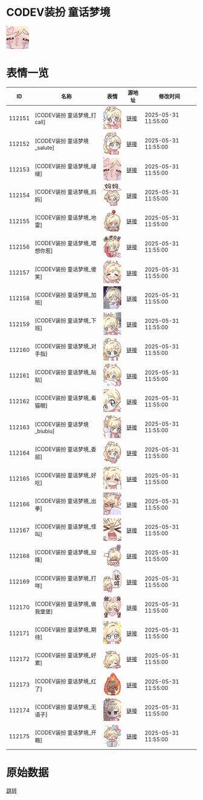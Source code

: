 # CODEV装扮 童话梦境

<img src="./cover.png" height="60" alt="cover" />

# 表情一览

|ID|名称|表情|源地址|修改时间|
|----|----|----|----|----|
|112151|[CODEV装扮 童话梦境_打call]|<img src="./pic/112151_%5BCODEV装扮 童话梦境_打call%5D.png" height="60" alt="打call"/>|[链接](https://i0.hdslb.com/bfs/garb/50bc1f6cb28578dfe29c931e4174860f7f1b932d.png)|2025-05-31 11:55:00|
|112152|[CODEV装扮 童话梦境_salute]|<img src="./pic/112152_%5BCODEV装扮 童话梦境_salute%5D.png" height="60" alt="salute"/>|[链接](https://i0.hdslb.com/bfs/garb/84e35d67bd16336543060f2544dcdf59e6087cb7.png)|2025-05-31 11:55:00|
|112153|[CODEV装扮 童话梦境_啵啵]|<img src="./pic/112153_%5BCODEV装扮 童话梦境_啵啵%5D.png" height="60" alt="啵啵"/>|[链接](https://i0.hdslb.com/bfs/garb/b82740bf40ec7c53556a73036940956a5871939e.png)|2025-05-31 11:55:00|
|112154|[CODEV装扮 童话梦境_妈妈]|<img src="./pic/112154_%5BCODEV装扮 童话梦境_妈妈%5D.png" height="60" alt="妈妈"/>|[链接](https://i0.hdslb.com/bfs/garb/5b5496004e98b963d24ba5ca49a8789d16a36e66.png)|2025-05-31 11:55:00|
|112155|[CODEV装扮 童话梦境_地雷]|<img src="./pic/112155_%5BCODEV装扮 童话梦境_地雷%5D.png" height="60" alt="地雷"/>|[链接](https://i0.hdslb.com/bfs/garb/bb96b98f752f55eebfed77eed4e1c235eef2200d.png)|2025-05-31 11:55:00|
|112156|[CODEV装扮 童话梦境_喂想你惹]|<img src="./pic/112156_%5BCODEV装扮 童话梦境_喂想你惹%5D.png" height="60" alt="喂想你惹"/>|[链接](https://i0.hdslb.com/bfs/garb/9876e9f08ad6f5cddfab63a8ab98a21c93b0dc84.png)|2025-05-31 11:55:00|
|112157|[CODEV装扮 童话梦境_傻笑]|<img src="./pic/112157_%5BCODEV装扮 童话梦境_傻笑%5D.png" height="60" alt="傻笑"/>|[链接](https://i0.hdslb.com/bfs/garb/4cb74605def4e7090b8f39ff9c021f58699563a0.png)|2025-05-31 11:55:00|
|112158|[CODEV装扮 童话梦境_加班]|<img src="./pic/112158_%5BCODEV装扮 童话梦境_加班%5D.png" height="60" alt="加班"/>|[链接](https://i0.hdslb.com/bfs/garb/5634fa639492bcca6a43a48a28f9588757d2cd94.png)|2025-05-31 11:55:00|
|112159|[CODEV装扮 童话梦境_下班]|<img src="./pic/112159_%5BCODEV装扮 童话梦境_下班%5D.png" height="60" alt="下班"/>|[链接](https://i0.hdslb.com/bfs/garb/de5edede501555e5a9c3767ade8f7d8bb975a0bf.png)|2025-05-31 11:55:00|
|112160|[CODEV装扮 童话梦境_对手指]|<img src="./pic/112160_%5BCODEV装扮 童话梦境_对手指%5D.png" height="60" alt="对手指"/>|[链接](https://i0.hdslb.com/bfs/garb/34f14e28a22b6efca74f3a0f77ce1e4918c7d8e1.png)|2025-05-31 11:55:00|
|112161|[CODEV装扮 童话梦境_贴贴]|<img src="./pic/112161_%5BCODEV装扮 童话梦境_贴贴%5D.png" height="60" alt="贴贴"/>|[链接](https://i0.hdslb.com/bfs/garb/fb6b942bb74315755d035d54b846997bded24ee9.png)|2025-05-31 11:55:00|
|112162|[CODEV装扮 童话梦境_看猫眼]|<img src="./pic/112162_%5BCODEV装扮 童话梦境_看猫眼%5D.png" height="60" alt="看猫眼"/>|[链接](https://i0.hdslb.com/bfs/garb/61014f08a8f70d10e37a939c957c4ab91bb4008c.png)|2025-05-31 11:55:00|
|112163|[CODEV装扮 童话梦境_biubiu]|<img src="./pic/112163_%5BCODEV装扮 童话梦境_biubiu%5D.png" height="60" alt="biubiu"/>|[链接](https://i0.hdslb.com/bfs/garb/886c82d958a1b0c4cd368219d6b9076c023d55f1.png)|2025-05-31 11:55:00|
|112164|[CODEV装扮 童话梦境_委屈]|<img src="./pic/112164_%5BCODEV装扮 童话梦境_委屈%5D.png" height="60" alt="委屈"/>|[链接](https://i0.hdslb.com/bfs/garb/ef75e464fc31b6cdec042c3ec7f092b97ed48a7e.png)|2025-05-31 11:55:00|
|112165|[CODEV装扮 童话梦境_好吃]|<img src="./pic/112165_%5BCODEV装扮 童话梦境_好吃%5D.png" height="60" alt="好吃"/>|[链接](https://i0.hdslb.com/bfs/garb/878e867161c1219f687e1e54f99babbe716bb43f.png)|2025-05-31 11:55:00|
|112166|[CODEV装扮 童话梦境_出拳]|<img src="./pic/112166_%5BCODEV装扮 童话梦境_出拳%5D.png" height="60" alt="出拳"/>|[链接](https://i0.hdslb.com/bfs/garb/b6719f38f3dc3c86829272722bf7d716f160ad93.png)|2025-05-31 11:55:00|
|112167|[CODEV装扮 童话梦境_怪叫]|<img src="./pic/112167_%5BCODEV装扮 童话梦境_怪叫%5D.png" height="60" alt="怪叫"/>|[链接](https://i0.hdslb.com/bfs/garb/6d51eae104c72a9e74dfa8a94358a8f76ea0a86d.png)|2025-05-31 11:55:00|
|112168|[CODEV装扮 童话梦境_投降]|<img src="./pic/112168_%5BCODEV装扮 童话梦境_投降%5D.png" height="60" alt="投降"/>|[链接](https://i0.hdslb.com/bfs/garb/e21cc00c2cedadf8105a4de49d405c4623a53f71.png)|2025-05-31 11:55:00|
|112169|[CODEV装扮 童话梦境_打咩]|<img src="./pic/112169_%5BCODEV装扮 童话梦境_打咩%5D.png" height="60" alt="打咩"/>|[链接](https://i0.hdslb.com/bfs/garb/633f8e5224e100175f2998d47db756d24964bfa7.png)|2025-05-31 11:55:00|
|112170|[CODEV装扮 童话梦境_做我堡堡]|<img src="./pic/112170_%5BCODEV装扮 童话梦境_做我堡堡%5D.png" height="60" alt="做我堡堡"/>|[链接](https://i0.hdslb.com/bfs/garb/cae2d05b86ad7e505f4c7dd015fdf5fe6c0bd48d.png)|2025-05-31 11:55:00|
|112171|[CODEV装扮 童话梦境_期待]|<img src="./pic/112171_%5BCODEV装扮 童话梦境_期待%5D.png" height="60" alt="期待"/>|[链接](https://i0.hdslb.com/bfs/garb/1fb2801f2da1722ec9d06feaed36c948a8b27396.png)|2025-05-31 11:55:00|
|112172|[CODEV装扮 童话梦境_好累]|<img src="./pic/112172_%5BCODEV装扮 童话梦境_好累%5D.png" height="60" alt="好累"/>|[链接](https://i0.hdslb.com/bfs/garb/49ab0ab1e0662dc1810e0dc3dc67f55c56c68be6.png)|2025-05-31 11:55:00|
|112173|[CODEV装扮 童话梦境_红了]|<img src="./pic/112173_%5BCODEV装扮 童话梦境_红了%5D.png" height="60" alt="红了"/>|[链接](https://i0.hdslb.com/bfs/garb/6830c520fc9f1044ac3c70664cd06044e65cabca.png)|2025-05-31 11:55:00|
|112174|[CODEV装扮 童话梦境_无语子]|<img src="./pic/112174_%5BCODEV装扮 童话梦境_无语子%5D.png" height="60" alt="无语子"/>|[链接](https://i0.hdslb.com/bfs/garb/3843e0a73f4e6332023a64b511be606c7c95c2f8.png)|2025-05-31 11:55:00|
|112175|[CODEV装扮 童话梦境_开箱]|<img src="./pic/112175_%5BCODEV装扮 童话梦境_开箱%5D.png" height="60" alt="开箱"/>|[链接](https://i0.hdslb.com/bfs/garb/16fd023a840a2b5f46fb42088063a230bc616e24.png)|2025-05-31 11:55:00|

# 原始数据

[跳转](./raw.json)

